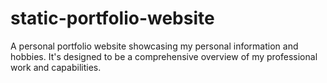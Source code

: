 # static-portfolio-website
A personal portfolio website showcasing my personal information and hobbies. It's designed to be a comprehensive overview of my professional work and capabilities.
